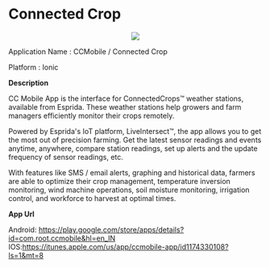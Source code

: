 # Connected Crop

<p align="center"><img src="https://lh3.googleusercontent.com/yC6RqDt6thH6LwAhGnhU7GI3CwkgayEUgqOzQklut39vgWbiCkaGIMmnarAPdCi4pJfF=s180-rw"></p>

Application Name : CCMobile / Connected Crop 

Platform : Ionic

<b>Description</b>

CC Mobile App is the interface for ConnectedCrops™ weather stations, available from Esprida. These weather stations help growers and farm managers efficiently monitor their crops remotely.

Powered by Esprida's IoT platform, LiveIntersect™, the app allows you to get the most out of precision farming. Get the latest sensor readings and events anytime, anywhere, compare station readings, set up alerts and the update frequency of sensor readings, etc. 

With features like SMS / email alerts, graphing and historical data, farmers are able to optimize their crop management, temperature inversion monitoring, wind machine operations, soil moisture monitoring, irrigation control, and workforce to harvest at optimal times.


<b>App Url</b>

Android: https://play.google.com/store/apps/details?id=com.root.ccmobile&hl=en_IN
IOS:https://itunes.apple.com/us/app/ccmobile-app/id1174330108?ls=1&mt=8
